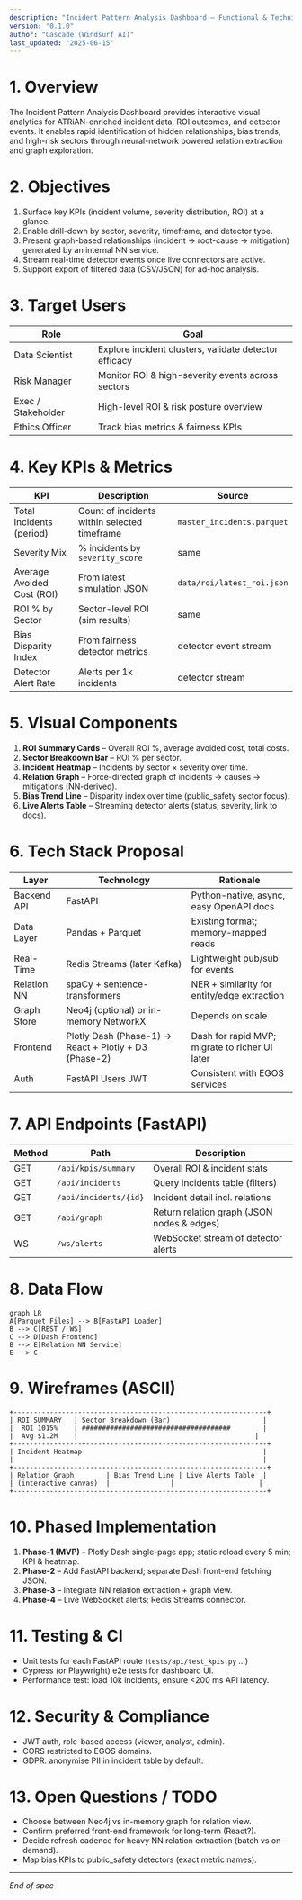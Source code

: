```yaml
---
description: "Incident Pattern Analysis Dashboard – Functional & Technical Specification"
version: "0.1.0"
author: "Cascade (Windsurf AI)"
last_updated: "2025-06-15"
---
```


# 1. Overview
The Incident Pattern Analysis Dashboard provides interactive visual analytics for ATRiAN-enriched incident data, ROI outcomes, and detector events. It enables rapid identification of hidden relationships, bias trends, and high-risk sectors through neural-network powered relation extraction and graph exploration.

# 2. Objectives
1. Surface key KPIs (incident volume, severity distribution, ROI) at a glance.
2. Enable drill-down by sector, severity, timeframe, and detector type.
3. Present graph-based relationships (incident → root-cause → mitigation) generated by an internal NN service.
4. Stream real-time detector events once live connectors are active.
5. Support export of filtered data (CSV/JSON) for ad-hoc analysis.

# 3. Target Users
| Role | Goal |
|------|------|
| Data Scientist | Explore incident clusters, validate detector efficacy |
| Risk Manager   | Monitor ROI & high-severity events across sectors |
| Exec / Stakeholder | High-level ROI & risk posture overview |
| Ethics Officer | Track bias metrics & fairness KPIs |

# 4. Key KPIs & Metrics
| KPI | Description | Source |
|-----|-------------|--------|
| Total Incidents (period) | Count of incidents within selected timeframe | `master_incidents.parquet` |
| Severity Mix | % incidents by `severity_score` | same |
| Average Avoided Cost (ROI) | From latest simulation JSON | `data/roi/latest_roi.json` |
| ROI % by Sector | Sector-level ROI (sim results) | same |
| Bias Disparity Index | From fairness detector metrics | detector event stream |
| Detector Alert Rate | Alerts per 1k incidents | detector stream |

# 5. Visual Components
1. **ROI Summary Cards** – Overall ROI %, average avoided cost, total costs.
2. **Sector Breakdown Bar** – ROI % per sector.
3. **Incident Heatmap** – Incidents by sector × severity over time.
4. **Relation Graph** – Force-directed graph of incidents → causes → mitigations (NN-derived).
5. **Bias Trend Line** – Disparity index over time (public_safety sector focus).
6. **Live Alerts Table** – Streaming detector alerts (status, severity, link to docs).

# 6. Tech Stack Proposal
| Layer | Technology | Rationale |
|-------|------------|-----------|
| Backend API | FastAPI | Python-native, async, easy OpenAPI docs |
| Data Layer | Pandas + Parquet | Existing format; memory-mapped reads |
| Real-Time | Redis Streams (later Kafka) | Lightweight pub/sub for events |
| Relation NN | spaCy + sentence-transformers | NER + similarity for entity/edge extraction |
| Graph Store | Neo4j (optional) or in-memory NetworkX | Depends on scale |
| Frontend | Plotly Dash (Phase-1) → React + Plotly + D3 (Phase-2) | Dash for rapid MVP; migrate to richer UI later |
| Auth | FastAPI Users JWT | Consistent with EGOS services |

# 7. API Endpoints (FastAPI)
| Method | Path | Description |
|--------|------|-------------|
| GET | `/api/kpis/summary` | Overall ROI & incident stats |
| GET | `/api/incidents` | Query incidents table (filters) |
| GET | `/api/incidents/{id}` | Incident detail incl. relations |
| GET | `/api/graph` | Return relation graph (JSON nodes & edges) |
| WS  | `/ws/alerts` | WebSocket stream of detector alerts |

# 8. Data Flow
```mermaid
graph LR
A[Parquet Files] --> B[FastAPI Loader]
B --> C[REST / WS]
C --> D[Dash Frontend]
B --> E[Relation NN Service]
E --> C
```

# 9. Wireframes (ASCII)
```
+---------------------------------------------------------------+
| ROI SUMMARY   | Sector Breakdown (Bar)                       |
|  ROI 1015%    | #####################################        |
|  Avg $1.2M    |                                            |
+-----------------+---------------------------------------------+
| Incident Heatmap                                             |
|                                                              |
+---------------------------------------------------------------+
| Relation Graph        | Bias Trend Line | Live Alerts Table  |
| (interactive canvas)  |               |                     |
+---------------------------------------------------------------+
```

# 10. Phased Implementation
1. **Phase-1 (MVP)** – Plotly Dash single-page app; static reload every 5 min; KPI & heatmap.
2. **Phase-2** – Add FastAPI backend; separate Dash front-end fetching JSON.
3. **Phase-3** – Integrate NN relation extraction + graph view.
4. **Phase-4** – Live WebSocket alerts; Redis Streams connector.

# 11. Testing & CI
- Unit tests for each FastAPI route (`tests/api/test_kpis.py` …)
- Cypress (or Playwright) e2e tests for dashboard UI.
- Performance test: load 10k incidents, ensure <200 ms API latency.

# 12. Security & Compliance
- JWT auth, role-based access (viewer, analyst, admin).
- CORS restricted to EGOS domains.
- GDPR: anonymise PII in incident table by default.

# 13. Open Questions / TODO
- Choose between Neo4j vs in-memory graph for relation view.
- Confirm preferred front-end framework for long-term (React?).
- Decide refresh cadence for heavy NN relation extraction (batch vs on-demand).
- Map bias KPIs to public_safety detectors (exact metric names).

---
*End of spec*

